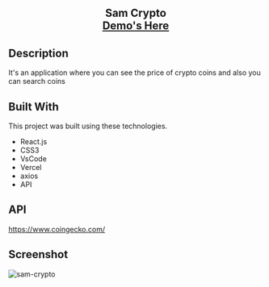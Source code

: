 <h2 align="center">
  Sam Crypto<br/>
  <a href="https://sam-crypto.vercel.app/" target="_blank">Demo's Here</a>
</h2>

## Description
It's an application where you can see the price of crypto coins and also you can search coins

## Built With

This project was built using these technologies.

- React.js
- CSS3
- VsCode
- Vercel
- axios
- API

## API
https://www.coingecko.com/

## Screenshot
![sam-crypto](https://github.com/Sam-mx/Crypto-App-React/assets/146705452/3143c58b-cf6c-434a-a0b6-c448f8d92fa0)



